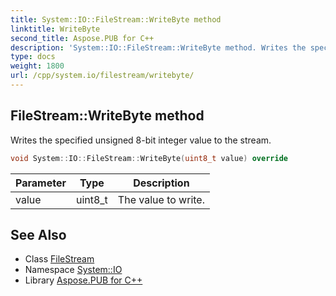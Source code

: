 ```yaml
---
title: System::IO::FileStream::WriteByte method
linktitle: WriteByte
second_title: Aspose.PUB for C++
description: 'System::IO::FileStream::WriteByte method. Writes the specified unsigned 8-bit integer value to the stream in C++.'
type: docs
weight: 1800
url: /cpp/system.io/filestream/writebyte/
---
```

## FileStream::WriteByte method


Writes the specified unsigned 8-bit integer value to the stream.

```cpp
void System::IO::FileStream::WriteByte(uint8_t value) override
```


| Parameter | Type | Description |
| --- | --- | --- |
| value | uint8_t | The value to write. |

## See Also

* Class [FileStream](../)
* Namespace [System::IO](../../)
* Library [Aspose.PUB for C++](../../../)
